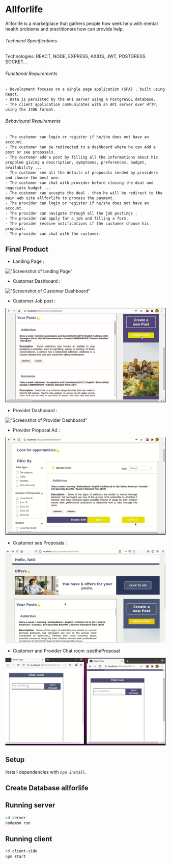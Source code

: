 # Allforlife
Allforlife is a marketplace that gathers people how seek help with mental health problems and practitioners how can provide help.

###### Technical Specifications
Technologies: REACT, NODE, EXPRESS, AXIOS, JWT, POSTGRESS. SOCKET... 

###### Functional Requirements
    - Development focuses on a single page application (SPA) , built using React.
    - Data is persisted by the API server using a PostgreSQL database.
    - The client application communicates with an API server over HTTP, using the JSON format.

###### Behavioural Requirements
    - The customer can login or register if he/she does not have an account.
    - The customer can be redirected to a dashboard where he can Add a post or see proposals.
    - The customer add a post by filling all the informations about his propblem giving a description, symptomes, preferences, budget, availability ...
    - The customer see all the details of proposals sended by providers and choose the best one. 
    - The customer can chat with provider before closing the deal and negociate budget ...
    - The customer can accepte the deal . then he will be redirect to the main web site allforlife to process the payment.
    - The provider can login or register if he/she does not have an account.
    - The provider can navigate through all the job postings .
    - The provider can apply for a job and filling a form.
    - The provider receive notifications if the customer choose his proposal.
    - The provider can chat with the customer.

## Final Product

- Landing Page :

!["Screenshot of landing Page"](https://github.com/fatimaEllabbar/allforlife/blob/master/client-side/public/docs/landing1.gif)


- Customer Dashboard :

!["Screenshot of Customer Dashboard"](https://github.com/fatimaEllabbar/allforlife/blob/master/client-side/public/docs/customerDashboard.gif)

- Customer Job post :

!["Screenshot of Customer Job Post"](https://github.com/fatimaEllabbar/allforlife/blob/master/client-side/public/docs/postAd.gif)

- Provider Dashboard :

!["Screenshot of Provider Dashboard"](https://github.com/fatimaEllabbar/allforlife/blob/master/client-side/public/docs/ProviderDashbord.gif)

- Provider Proposal Ad :

!["Screenshot of Provider Proposal Ad"](https://github.com/fatimaEllabbar/allforlife/blob/master/client-side/public/docs/ProposalAd.gif)


- Customer see Proposals :

!["Screenshot of  customer see Proposals "](https://github.com/fatimaEllabbar/allforlife/blob/master/client-side/public/docs/seetheProposal.gif)

- Customer and Provider Chat room :seetheProposal

!["Screenshot of  Customer and Provider Chat room "](https://github.com/fatimaEllabbar/allforlife/blob/master/client-side/public/docs/chat.gif)









## Setup

Install dependencies with `npm install`.

## Create Database allforlife

## Running server

```sh
cd server
nodemon run
```
## Running client

```sh
cd client-side
npm start
```

